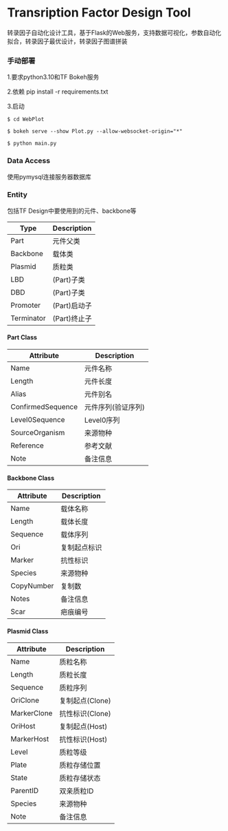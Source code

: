 <h1>Transription Factor Design Tool</h1>
<p>转录因子自动化设计工具，基于Flask的Web服务，支持数据可视化，参数自动化拟合，转录因子最优设计，转录因子图谱拼装</p>
<h3>手动部署</h3>
<p>1.要求python3.10和TF Bokeh服务</p>
<p>2.依赖 pip install -r requirements.txt</p>
<p>3.启动</p>

    $ cd WebPlot

    $ bokeh serve --show Plot.py --allow-websocket-origin="*"
    
    $ python main.py

<h3>Data Access</h3>
<p>使用pymysql连接服务器数据库</p>
<h3>Entity</h3>
<P>包括TF Design中要使用到的元件、backbone等</p>

|      Type      |    Description    |
|----------------|-------------------|
|Part            |元件父类            |
|Backbone        |载体类              |
|Plasmid         |质粒类              |
|LBD             |(Part)子类          |
|DBD             |(Part)子类          |
|Promoter        |(Part)启动子        |
|Terminator      |(Part)终止子        |

<h4>Part Class</h4>

|      Attribute      |    Description    |
|---------------------|-------------------|
|Name                 |元件名称            |
|Length               |元件长度            |
|Alias                |元件别名            |
|ConfirmedSequence    |元件序列(验证序列)   |
|Level0Sequence       |Level0序列          |
|SourceOrganism       |来源物种            |
|Reference            |参考文献            |
|Note                 |备注信息            |

<h4>Backbone Class</h4>

|      Attribute      |    Description    |
|---------------------|-------------------|
|Name                 |载体名称            |
|Length               |载体长度            |
|Sequence             |载体序列            |
|Ori                  |复制起点标识         |
|Marker               |抗性标识            |
|Species              |来源物种            |
|CopyNumber           |复制数              |
|Notes                |备注信息            |
|Scar                 |疤痕编号            |

<h4>Plasmid Class</h4>

|      Attribute      |    Description    |
|---------------------|-------------------|
|Name                 |质粒名称            |
|Length               |质粒长度            |
|Sequence             |质粒序列            |
|OriClone             |复制起点(Clone)     |
|MarkerClone          |抗性标识(Clone)     |
|OriHost              |复制起点(Host)      |
|MarkerHost           |抗性标识(Host)      |
|Level                |质粒等级            |
|Plate                |质粒存储位置        |
|State                |质粒存储状态        |
|ParentID             |双亲质粒ID          |
|Species              |来源物种            |
|Note                 |备注信息            |

